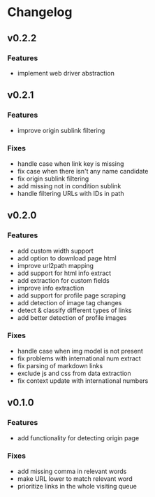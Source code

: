 # Changelog

## v0.2.2

### Features
- implement web driver abstraction

## v0.2.1

### Features
- improve origin sublink filtering

### Fixes
- handle case when link key is missing
- fix case when there isn't any name candidate
- fix origin sublink filtering
- add missing not in condition sublink
- handle filtering URLs with IDs in path

## v0.2.0

### Features
- add custom width support
- add option to download page html
- improve url2path mapping
- add support for html info extract
- add extraction for custom fields
- improve info extraction
- add support for profile page scraping
- add detection of image tag  changes
- detect & classify different types of links
- add better detection of profile images

### Fixes
- handle case when img model is not present
- fix problems with international num extract
- fix parsing of markdown links
- exclude js and css from data extraction
- fix context update with international numbers

## v0.1.0

### Features
- add functionality for detecting origin page

### Fixes
- add missing comma in relevant words
- make URL lower to match relevant word
- prioritize links in the whole visiting queue